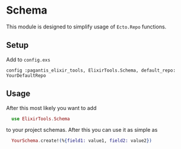 # Schema
This module is designed to simplify usage of `Ecto.Repo` functions.

## Setup
Add to `config.exs`

```
config :pagantis_elixir_tools, ElixirTools.Schema, default_repo: YourDefaultRepo
```

## Usage
After this most likely you want to add 

```elixir
  use ElixirTools.Schema
```
to your project schemas. After this you can use it as simple as
```elixir
  YourSchema.create!(%{field1: value1, field2: value2})
```
